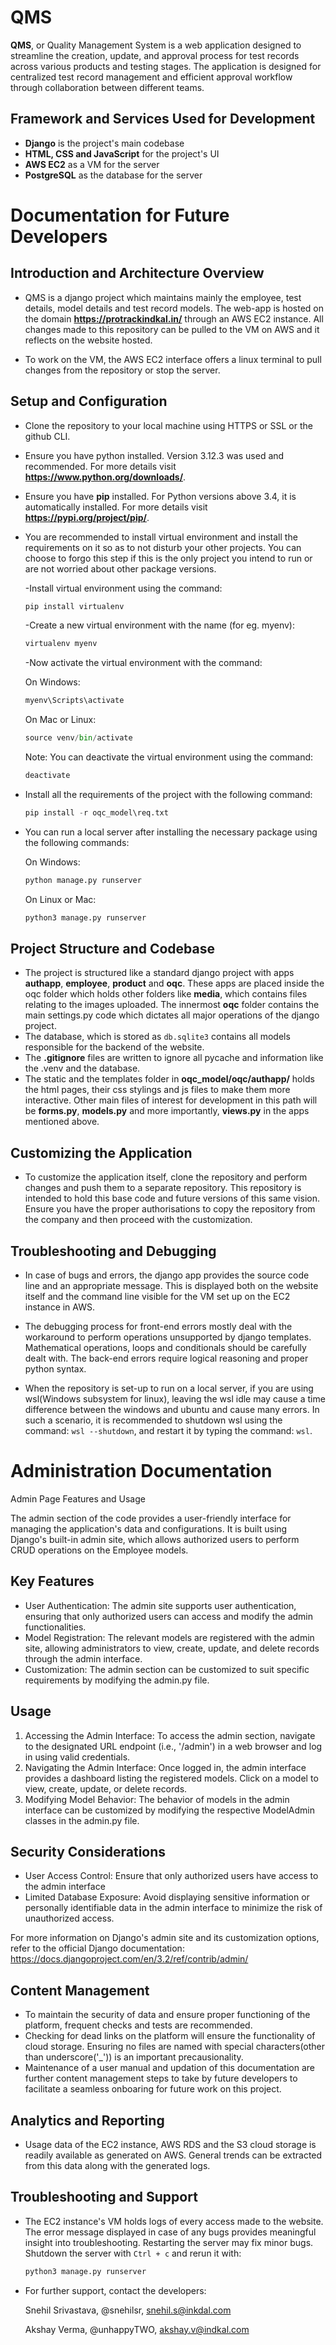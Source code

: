 # **QMS**

**QMS**, or Quality Management System is a web application designed to streamline the creation, update, and approval process for test records across various products and testing stages. The application is designed for centralized test record management and efficient approval workflow through collaboration between different teams.

## Framework and Services Used for Development

- **Django** is the project's main codebase
- **HTML, CSS and JavaScript** for the project's UI
- **AWS EC2** as a VM for the server
- **PostgreSQL** as the database for the server

# **Documentation for Future Developers**

## Introduction and Architecture Overview

- QMS is a django project which maintains mainly the employee, test details, model details and test record  models. The web-app is hosted on the domain **https://protrackindkal.in/** through an AWS EC2 instance. All changes made to this repository can be pulled to the VM on AWS and it reflects on the website hosted.

- To work on the VM, the AWS EC2 interface offers a linux terminal to pull changes from the repository or stop the server.

## Setup and Configuration

- Clone the repository to your local machine using HTTPS or SSL or the github CLI.
- Ensure you have python installed. Version 3.12.3 was used and recommended. For more details visit **https://www.python.org/downloads/**.
- Ensure you have **pip** installed. For Python versions above 3.4, it is automatically installed. For more details visit **https://pypi.org/project/pip/**.
- You are recommended to install virtual environment and install the requirements on it so as to not disturb your other projects. You can choose to forgo this step if this is the only project you intend to run or are not worried about other package versions.

    -Install virtual environment using the command:

    ```python
    pip install virtualenv
    ```

    -Create a new virtual environment with the name (for eg. myenv):

    ```python
    virtualenv myenv
    ```

    -Now activate the virtual environment with the command:

    On Windows:

    ```python
    myenv\Scripts\activate
    ```

    On Mac or Linux:

    ```python
    source venv/bin/activate
    ```

    Note: You can deactivate the virtual environment using the command:

    ```python
    deactivate
    ```

- Install all the requirements of the project with the following command:

  ```python
  pip install -r oqc_model\req.txt
  ```

- You can run a local server after installing the necessary package using the following commands:

  On Windows:

  ```python
  python manage.py runserver
  ```

  On Linux or Mac:

  ```python
  python3 manage.py runserver
  ```
## Project Structure and Codebase

- The project is structured like a standard django project with apps **authapp**, **employee**, **product** and **oqc**. These apps are placed inside the oqc folder which holds other folders like **media**, which contains files relating to the images uploaded. The innermost **oqc** folder contains the main settings.py code which dictates all major operations of the django project.
- The database, which is stored as `db.sqlite3` contains all models responsible for the backend of the website.
- The **.gitignore** files are written to ignore all pycache and information like the .venv and the database.
- The static and the templates folder in **oqc_model/oqc/authapp/**  holds the html pages, their css stylings and js files to make them more interactive. Other main files of interest for development in this path will be **forms.py**, **models.py** and more importantly, **views.py** in the apps mentioned above.

## Customizing the Application

- To customize the application itself, clone the repository and perform changes and push them to a separate repository. This repository is intended to hold this base code and future versions of this same vision. Ensure you have the proper authorisations to copy the repository from the company and then proceed with the customization.


## Troubleshooting and Debugging
- In case of bugs and errors, the django app provides the source code line and an appropriate message. This is displayed both on the website itself and the command line visible for the VM set up on the EC2 instance in AWS.

- The debugging process for front-end errors mostly deal with the workaround to perform operations unsupported by django templates. Mathematical operations, loops and conditionals should be carefully dealt with. The back-end errors require logical reasoning and proper python syntax.

- When the repository is set-up to run on a local server, if you are using wsl(Windows subsystem for linux), leaving the wsl idle may cause a time difference between the windows and ubuntu and cause many errors. In such a scenario, it is recommended to shutdown wsl using the command: ```wsl --shutdown```, and restart it by typing the command: ```wsl```.

# **Administration Documentation**

Admin Page Features and Usage

The admin section of the code provides a user-friendly interface for managing the application's data and configurations. It is built using Django's built-in admin site, which allows authorized users to perform CRUD operations on the Employee models.

## Key Features

- User Authentication: The admin site supports user authentication, ensuring that only authorized users can access and modify the admin functionalities.
- Model Registration: The relevant models are registered with the admin site, allowing administrators to view, create, update, and delete records through the admin interface.
- Customization: The admin section can be customized to suit specific requirements by modifying the admin.py file.

## Usage

1. Accessing the Admin Interface: To access the admin section, navigate to the designated URL endpoint (i.e., '/admin') in a web browser and log in using valid credentials.
2. Navigating the Admin Interface: Once logged in, the admin interface provides a dashboard listing the registered models. Click on a model to view, create, update, or delete records.
3. Modifying Model Behavior: The behavior of models in the admin interface can be customized by modifying the respective ModelAdmin classes in the admin.py file.

## Security Considerations

- User Access Control: Ensure that only authorized users have access to the admin interface
- Limited Database Exposure: Avoid displaying sensitive information or personally identifiable data in the admin interface to minimize the risk of unauthorized access.

For more information on Django's admin site and its customization options, refer to the official Django documentation: https://docs.djangoproject.com/en/3.2/ref/contrib/admin/


## Content Management

- To maintain the security of data and ensure proper functioning of the platform, frequent checks and tests are recommended.
- Checking for dead links on the platform will ensure the functionality of cloud storage. Ensuring no files are named with special characters(other than underscore('_')) is an important precausionality.
- Maintenance of a user manual and updation of this documentation are further content management steps to take by future developers to facilitate a seamless onboaring for future work on this project.

## Analytics and Reporting

- Usage data of the EC2 instance, AWS RDS and the S3 cloud storage is readily available as generated on AWS. General trends can be extracted from this data along with the generated logs.

## Troubleshooting and Support

- The EC2 instance's VM holds logs of every access made to the website. The error message displayed in case of any bugs provides meaningful insight into troubleshooting. Restarting the server may fix minor bugs. Shutdown the server with ```Ctrl + c``` and rerun it with:
  ```python
  python3 manage.py runserver
  ```

- For further support, contact the developers:

  Snehil Srivastava, @snehilsr, snehil.s@inkdal.com

  Akshay Verma, @unhappyTWO, akshay.v@indkal.com